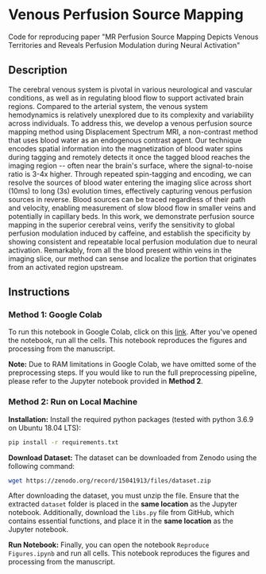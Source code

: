 # Venous Perfusion Source Mapping
Code for reproducing paper "MR Perfusion Source Mapping Depicts Venous Territories and Reveals Perfusion Modulation during Neural Activation"

## Description

The cerebral venous system is pivotal in various neurological and vascular conditions, as well as in regulating blood flow to support activated brain regions. Compared to the arterial system, the venous system hemodynamics is relatively unexplored due to its complexity and variability across individuals. To address this, we develop a venous perfusion source mapping method using Displacement Spectrum MRI, a non-contrast method that uses blood water as an endogenous contrast agent. Our technique encodes spatial information into the magnetization of blood water spins during tagging and remotely detects it once the tagged blood reaches the imaging region -- often near the brain's surface, where the signal-to-noise ratio is 3-4x higher. Through repeated spin-tagging and encoding, we can resolve the sources of blood water entering the imaging slice across short (10ms) to long (3s) evolution times, effectively capturing venous perfusion sources in reverse. Blood sources can be traced regardless of their path and velocity, enabling measurement of slow blood flow in smaller veins and potentially in capillary beds. In this work, we demonstrate perfusion source mapping in the superior cerebral veins, verify the sensitivity to global perfusion modulation induced by caffeine, and establish the specificity by showing consistent and repeatable local perfusion modulation due to neural activation. Remarkably, from all the blood present within veins in the imaging slice, our method can sense and localize the portion that originates from an activated region upstream.

## Instructions

### Method 1: Google Colab
To run this notebook in Google Colab, click on this [link](https://colab.research.google.com/drive/1qvfOsakORVPUA9h76S0JtxyM9qzfk8lL?usp=sharing). After you've opened the notebook, run all the cells. This notebook reproduces the figures and processing from the manuscript. 

**Note:** Due to RAM limitations in Google Colab, we have omitted some of the preprocessing steps. If you would like to run the full preprocessing pipeline, please refer to the Jupyter notebook provided in **Method 2**.

### Method 2: Run on Local Machine

**Installation:** Install the required python packages (tested with python 3.6.9 on Ubuntu 18.04 LTS):

```bash
pip install -r requirements.txt
```

**Download Dataset:** The dataset can be downloaded from Zenodo using the following command:

```bash
wget https://zenodo.org/record/15041913/files/dataset.zip
```
After downloading the dataset, you must unzip the file. Ensure that the extracted ``dataset`` folder is placed in the **same location** as the Jupyter notebook. Additionally, download the ``libs.py`` file from GitHub, which contains essential functions, and place it in the **same location** as the Jupyter notebook.

**Run Notebook:** Finally, you can open the notebook ``Reproduce Figures.ipynb`` and run all cells. This notebook reproduces the figures and processing from the manuscript. 
